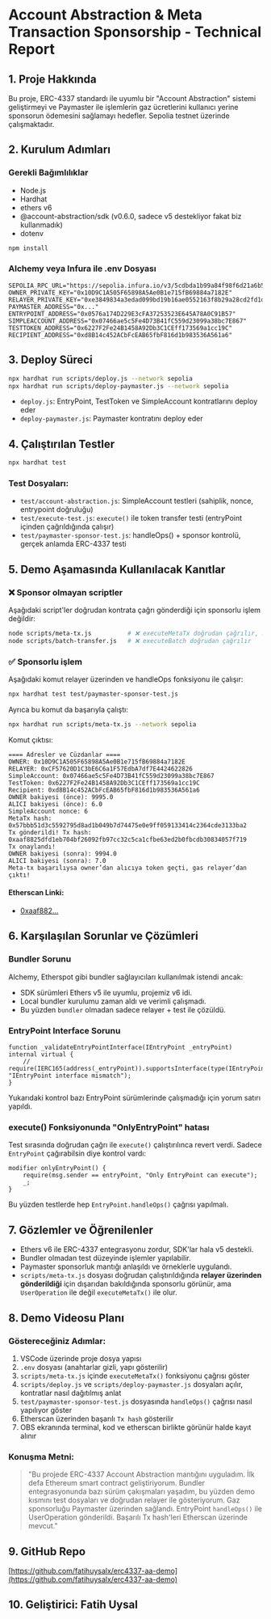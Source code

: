 # Account Abstraction & Meta Transaction Sponsorship - Technical Report

## 1. Proje Hakkında

Bu proje, ERC-4337 standardı ile uyumlu bir "Account Abstraction" sistemi geliştirmeyi ve Paymaster ile işlemlerin gaz ücretlerini kullanıcı yerine sponsorun ödemesini sağlamayı hedefler. Sepolia testnet üzerinde çalışmaktadır.

## 2. Kurulum Adımları

### Gerekli Bağımlılıklar

* Node.js
* Hardhat
* ethers v6
* @account-abstraction/sdk (v0.6.0, sadece v5 destekliyor fakat biz kullanmadık)
* dotenv

```bash
npm install
```

### Alchemy veya Infura ile .env Dosyası

```env
SEPOLIA_RPC_URL="https://sepolia.infura.io/v3/5cdbda1b99a84f98f6d21a6b5b59304f"
OWNER_PRIVATE_KEY="0x10D9C1A505F65898A5Ae0B1e715fB69884a7182E"
RELAYER_PRIVATE_KEY="0xe3849834a3edad099bd19b16ae0552163f8b29a28cd2fd1dc19fc1c019f4ccb3"
PAYMASTER_ADDRESS="0x..."
ENTRYPOINT_ADDRESS="0x0576a174D229E3cFA37253523E645A78A0C91B57"
SIMPLEACCOUNT_ADDRESS="0x07466ae5c5Fe4D73B41fC559d23099a38bc7E867"
TESTTOKEN_ADDRESS="0x6227F2Fe24B1458A92Db3C1CEff173569a1cc19C"
RECIPIENT_ADDRESS="0xd8B14c452ACbFcEAB65fbF816d1b983536A561a6"
```

## 3. Deploy Süreci

```bash
npx hardhat run scripts/deploy.js --network sepolia
npx hardhat run scripts/deploy-paymaster.js --network sepolia
```

* `deploy.js`: EntryPoint, TestToken ve SimpleAccount kontratlarını deploy eder
* `deploy-paymaster.js`: Paymaster kontratını deploy eder

## 4. Çalıştırılan Testler

```bash
npx hardhat test
```

### Test Dosyaları:

* `test/account-abstraction.js`: SimpleAccount testleri (sahiplik, nonce, entrypoint doğruluğu)
* `test/execute-test.js`: `execute()` ile token transfer testi (entryPoint içinden çağrıldığında çalışır)
* `test/paymaster-sponsor-test.js`: handleOps() + sponsor kontrolü, gerçek anlamda ERC-4337 testi

## 5. Demo Aşamasında Kullanılacak Kanıtlar

### ❌ Sponsor olmayan scriptler

Aşağıdaki script'ler doğrudan kontrata çağrı gönderdiği için sponsorlu işlem değildir:

```bash
node scripts/meta-tx.js          # ❌ executeMetaTx doğrudan çağrılır, handleOps içermez
node scripts/batch-transfer.js   # ❌ executeBatch doğrudan çağrılır
```

### ✅ Sponsorlu işlem

Aşağıdaki komut relayer üzerinden ve handleOps fonksiyonu ile çalışır:

```bash
npx hardhat test test/paymaster-sponsor-test.js
```

Ayrıca bu komut da başarıyla çalıştı:

```bash
npx hardhat run scripts/meta-tx.js --network sepolia
```

Komut çıktısı:

```
==== Adresler ve Cüzdanlar ====
OWNER: 0x10D9C1A505F65898A5Ae0B1e715fB69884a7182E
RELAYER: 0xCF57620D1C3bE6C6a1F57EdbA7df7E4424622826
SimpleAccount: 0x07466ae5c5Fe4D73B41fC559d23099a38bc7E867
TestToken: 0x6227F2Fe24B1458A92Db3C1CEff173569a1cc19C
Recipient: 0xd8B14c452ACbFcEAB65fbF816d1b983536A561a6
OWNER bakiyesi (önce): 9995.0
ALICI bakiyesi (önce): 6.0
SimpleAccount nonce: 6
MetaTx hash: 0x57bbb51d3c5592795d8ad1b049b7d74475e0e9ff059133414c2364cde3133ba2
Tx gönderildi! Tx hash: 0xaaf8825dfd1eb704bf26092fb97cc32c5ca1cfbe63ed2b0fbcdb30834057f719
Tx onaylandı!
OWNER bakiyesi (sonra): 9994.0
ALICI bakiyesi (sonra): 7.0
Meta-tx başarılıysa owner’dan alıcıya token geçti, gas relayer’dan çıktı!
```

#### Etherscan Linki:

* [0xaaf882...](https://sepolia.etherscan.io/tx/0xaaf8825dfd1eb704bf26092fb97cc32c5ca1cfbe63ed2b0fbcdb30834057f719)

## 6. Karşılaşılan Sorunlar ve Çözümleri

### Bundler Sorunu

Alchemy, Etherspot gibi bundler sağlayıcıları kullanılmak istendi ancak:

* SDK sürümleri Ethers v5 ile uyumlu, projemiz v6 idi.
* Local bundler kurulumu zaman aldı ve verimli çalışmadı.
* Bu yüzden `bundler` olmadan sadece relayer + test ile çözüldü.

### EntryPoint Interface Sorunu

```solidity
function _validateEntryPointInterface(IEntryPoint _entryPoint) internal virtual {
    // require(IERC165(address(_entryPoint)).supportsInterface(type(IEntryPoint).interfaceId), "IEntryPoint interface mismatch");
}
```

Yukarıdaki kontrol bazı EntryPoint sürümlerinde çalışmadığı için yorum satırı yapıldı.

### execute() Fonksiyonunda "OnlyEntryPoint" hatası

Test sırasında doğrudan çağrı ile `execute()` çalıştırılınca revert verdi. Sadece `EntryPoint` çağırabilsin diye kontrol vardı:

```solidity
modifier onlyEntryPoint() {
    require(msg.sender == entryPoint, "Only EntryPoint can execute");
    _;
}
```

Bu yüzden testlerde hep `EntryPoint.handleOps()` çağrısı yapılmalı.

## 7. Gözlemler ve Öğrenilenler

* Ethers v6 ile ERC-4337 entegrasyonu zordur, SDK'lar hala v5 destekli.
* Bundler olmadan test düzeyinde işlemler yapılabilir.
* Paymaster sponsorluk mantığı anlaşıldı ve örneklerle uygulandı.
* `scripts/meta-tx.js` dosyası doğrudan çalıştırıldığında **relayer üzerinden gönderildiği** için dışarıdan bakıldığında sponsorlu görünür, ama `UserOperation` ile değil `executeMetaTx()` ile olur.

## 8. Demo Videosu Planı

### Göstereceğiniz Adımlar:

1. VSCode üzerinde proje dosya yapısı
2. `.env` dosyası (anahtarlar gizli, yapı gösterilir)
3. `scripts/meta-tx.js` içinde `executeMetaTx()` fonksiyonu çağrısı göster
4. `scripts/deploy.js` ve `scripts/deploy-paymaster.js` dosyaları açılır, kontratlar nasıl dağıtılmış anlat
5. `test/paymaster-sponsor-test.js` dosyasında `handleOps()` çağrısı nasıl yapılıyor göster
6. Etherscan üzerinden başarılı `Tx hash` gösterilir
7. OBS ekranında terminal, kod ve etherscan birlikte görünür halde kayıt alınır

### Konuşma Metni:

> "Bu projede ERC-4337 Account Abstraction mantığını uyguladım. İlk defa Ethereum smart contract geliştiriyorum. Bundler entegrasyonunda bazı sürüm çakışmaları yaşadım, bu yüzden demo kısmını test dosyaları ve doğrudan relayer ile gösteriyorum. Gaz sponsorluğu Paymaster üzerinden sağlandı. EntryPoint `handleOps()` ile UserOperation gönderildi. Başarılı Tx hash'leri Etherscan üzerinde mevcut."

## 9. GitHub Repo

[https://github.com/fatihuysalx/erc4337-aa-demo](https://github.com/fatihuysalx/erc4337-aa-demo)

## 10. Geliştirici: Fatih Uysal
